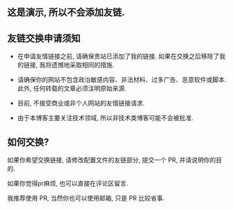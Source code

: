## 这是演示, 所以不会添加友链.

## 友链交换申请须知

- 在申请友情链接之前, 请确保贵站已添加了我的链接. 如果在交换之后移除了我的链接, 我将遗憾地采取相同的措施.

- 请确保你的网站不包含政治敏感内容、非法材料、过多广告、恶意软件或脚本.此外, 任何转载的文章必须注明原始来源.

- 目前, 不接受商业或非个人网站的友情链接请求.

- 由于本博客主要关注技术领域, 所以非技术类博客可能不会被批准.

## 如何交换?

如果你希望交换链接, 请修改配置文件的友链部分, 提交一个 PR, 并请说明你的目的.

如果你觉得pr麻烦, 也可以直接在评论区留言.

我推荐使用 PR, 当然你也可以使用邮箱, 只是 PR 比较省事.
